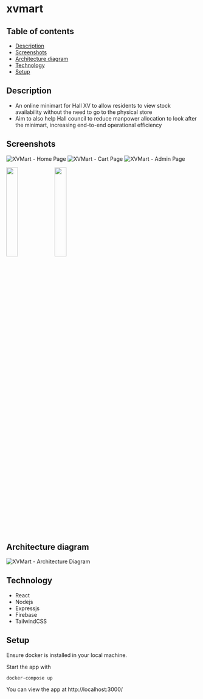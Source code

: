 # xvmart

## Table of contents

- [Description](#description)
- [Screenshots](#screenshots)
- [Architecture diagram](#architecture-diagram)
- [Technology](#technology)
- [Setup](#setup)

## Description

- An online minimart for Hall XV to allow residents to view stock availability without the need to go to the physical store
- Aim to also help Hall council to reduce manpower allocation to look after the minimart, increasing end-to-end operational efficiency

## Screenshots

![XVMart - Home Page](https://i.imgur.com/ctCRvxe.jpg)
![XVMart - Cart Page](https://i.imgur.com/WWf89mB.jpg)
![XVMart - Admin Page](https://i.imgur.com/ykYX5G6.jpg)

<p float="left">
    <img src="https://i.imgur.com/0hzn7PU.jpg" width="24.5%">
    <img src="https://i.imgur.com/QcXikU3.jpg" width="24.5%">
</p>

## Architecture diagram

![XVMart - Architecture Diagram](https://i.imgur.com/K8qB13o.png)

## Technology

- React
- Nodejs
- Expressjs
- Firebase
- TailwindCSS

## Setup

Ensure docker is installed in your local machine.

Start the app with
```
docker-compose up
```
You can view the app at http://localhost:3000/